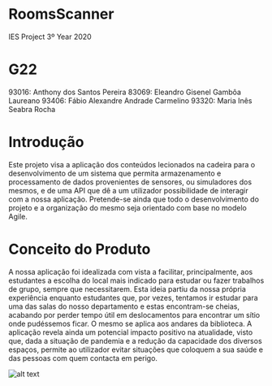 # RoomsScanner
IES Project 3º Year 2020
# G22

93016: Anthony dos Santos Pereira
83069: Eleandro Gisenel Gambôa Laureano
93406: Fábio Alexandre Andrade Carmelino
93320: Maria Inês Seabra Rocha

# Introdução

Este projeto visa a aplicação dos conteúdos lecionados na cadeira para o desenvolvimento de um sistema que permita armazenamento e processamento de dados provenientes de sensores, ou simuladores dos mesmos, e de uma API que dê a um utilizador possibilidade de interagir com a nossa aplicação. Pretende-se ainda que todo o desenvolvimento do projeto e a organização do mesmo seja orientado com base no modelo Agile.

# Conceito do Produto

A nossa aplicação foi idealizada com vista a facilitar, principalmente, aos estudantes a escolha do local mais indicado para estudar ou fazer trabalhos de grupo, sempre que necessitarem. Esta ideia partiu da nossa própria experiência enquanto estudantes que, por vezes, tentamos ir estudar para uma das salas do nosso departamento e estas encontram-se cheias, acabando por perder tempo útil em deslocamentos para encontrar um sítio onde pudéssemos ficar. O mesmo se aplica aos
andares da biblioteca. A aplicação revela ainda um potencial impacto positivo na atualidade, visto que, dada a situação de pandemia e a redução da capacidade dos diversos espaços, permite ao utilizador evitar situações que coloquem a sua saúde e das pessoas com quem contacta em perigo.

![alt text](https://eduportugal.eu/wp-content/uploads/2020/07/UA-Banner-2020.png)



